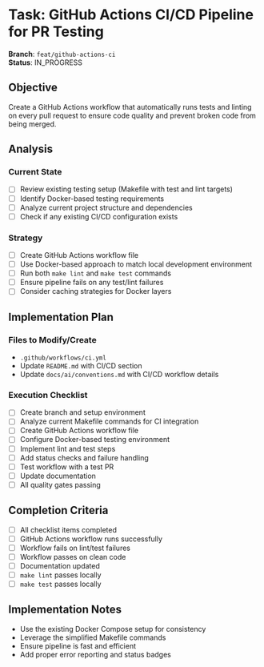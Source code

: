# Task: GitHub Actions CI/CD Pipeline for PR Testing

**Branch**: `feat/github-actions-ci`  
**Status**: IN_PROGRESS

## Objective
Create a GitHub Actions workflow that automatically runs tests and linting on every pull request to ensure code quality and prevent broken code from being merged.

## Analysis
### Current State
- [ ] Review existing testing setup (Makefile with test and lint targets)
- [ ] Identify Docker-based testing requirements
- [ ] Analyze current project structure and dependencies
- [ ] Check if any existing CI/CD configuration exists

### Strategy
- [ ] Create GitHub Actions workflow file
- [ ] Use Docker-based approach to match local development environment
- [ ] Run both `make lint` and `make test` commands
- [ ] Ensure pipeline fails on any test/lint failures
- [ ] Consider caching strategies for Docker layers

## Implementation Plan
### Files to Modify/Create
- `.github/workflows/ci.yml`
- Update `README.md` with CI/CD section
- Update `docs/ai/conventions.md` with CI/CD workflow details

### Execution Checklist
- [ ] Create branch and setup environment
- [ ] Analyze current Makefile commands for CI integration
- [ ] Create GitHub Actions workflow file
- [ ] Configure Docker-based testing environment
- [ ] Implement lint and test steps
- [ ] Add status checks and failure handling
- [ ] Test workflow with a test PR
- [ ] Update documentation
- [ ] All quality gates passing

## Completion Criteria
- [ ] All checklist items completed
- [ ] GitHub Actions workflow runs successfully
- [ ] Workflow fails on lint/test failures
- [ ] Workflow passes on clean code
- [ ] Documentation updated
- [ ] `make lint` passes locally
- [ ] `make test` passes locally

## Implementation Notes
- Use the existing Docker Compose setup for consistency
- Leverage the simplified Makefile commands
- Ensure pipeline is fast and efficient
- Add proper error reporting and status badges